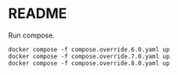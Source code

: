 # README

Run compose.

```shell
docker compose -f compose.override.6.0.yaml up
docker compose -f compose.override.7.0.yaml up
docker compose -f compose.override.8.0.yaml up
```
